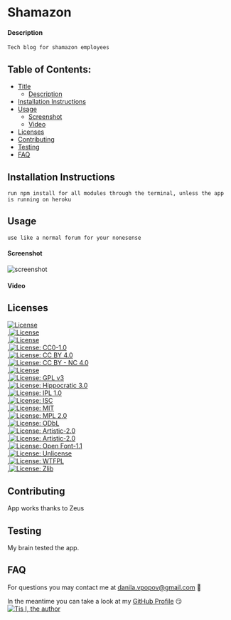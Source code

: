 
# Shamazon
  
#### Description
  ``` 
  Tech blog for shamazon employees
  ```

## Table of Contents:
- [Title](#Shamazon)
  * [Description](#description)
- [Installation Instructions](#installation%20instructions)
- [Usage](#usage)
  * [Screenshot](#screenshot)
  * [Video](#video)
- [Licenses](#licenses)
- [Contributing](#contributing)
- [Testing](#testing)
- [FAQ](#faq)

## Installation Instructions
```
run npm install for all modules through the terminal, unless the app is running on heroku
```

## Usage
```
use like a normal forum for your nonesense
```

#### Screenshot

![screenshot](./img/screen.PNG)

#### Video



## Licenses
[![License](https://img.shields.io/badge/License-Apache_2.0-blue.svg)](https://opensource.org/licenses/Apache-2.0)<br/>,[![License](https://img.shields.io/badge/License-Boost_1.0-lightblue.svg)](https://www.boost.org/LICENSE_1_0.txt)<br/>,[![License](https://img.shields.io/badge/License-BSD_3--Clause-blue.svg)](https://opensource.org/licenses/BSD-3-Clause)<br/>,[![License: CC0-1.0](https://img.shields.io/badge/License-CC0_1.0-lightgrey.svg)](http://creativecommons.org/publicdomain/zero/1.0/)<br/>,[![License: CC BY 4.0](https://img.shields.io/badge/License-CC_BY_4.0-lightgrey.svg)](https://creativecommons.org/licenses/by/4.0/)<br/>,[![License: CC BY - NC 4.0](https://img.shields.io/badge/License-CC_BY--NC_4.0-lightgrey.svg)](https://creativecommons.org/licenses/by-nc/4.0/)<br/>,[![License](https://img.shields.io/badge/License-EPL_1.0-red.svg)](https://opensource.org/licenses/EPL-1.0)<br/>,[![License: GPL v3](https://img.shields.io/badge/License-GPLv3-blue.svg)](https://www.gnu.org/licenses/gpl-3.0)<br/>,[![License: Hippocratic 3.0](https://img.shields.io/badge/License-Hippocratic_3.0-lightgrey.svg)](https://firstdonoharm.dev)<br/>,[![License: IPL 1.0](https://img.shields.io/badge/License-IPL_1.0-blue.svg)](https://opensource.org/licenses/IPL-1.0)<br/>,[![License: ISC](https://img.shields.io/badge/License-ISC-blue.svg)](https://opensource.org/licenses/ISC)<br/>,[![License: MIT](https://img.shields.io/badge/License-MIT-yellow.svg)](https://opensource.org/licenses/MIT)<br/>,[![License: MPL 2.0](https://img.shields.io/badge/License-MPL_2.0-brightgreen.svg)](https://opensource.org/licenses/MPL-2.0)<br/>,[![License: ODbL](https://img.shields.io/badge/License-PDDL-brightgreen.svg)](https://opendatacommons.org/licenses/pddl/)<br/>,[![License: Artistic-2.0](https://img.shields.io/badge/License-Perl-0298c3.svg)](https://opensource.org/licenses/Artistic-2.0)<br/>,[![License: Artistic-2.0](https://img.shields.io/badge/License-Artistic_2.0-0298c3.svg)](https://opensource.org/licenses/Artistic-2.0)<br/>,[![License: Open Font-1.1](https://img.shields.io/badge/License-OFL_1.1-lightgreen.svg)](https://opensource.org/licenses/OFL-1.1)<br/>,[![License: Unlicense](https://img.shields.io/badge/license-Unlicense-blue.svg)](http://unlicense.org/)<br/>,[![License: WTFPL](https://img.shields.io/badge/License-WTFPL-brightgreen.svg)](http://www.wtfpl.net/about/)<br/>,[![License: Zlib](https://img.shields.io/badge/License-Zlib-lightgrey.svg)](https://opensource.org/licenses/Zlib)<br/>

## Contributing
App works thanks to Zeus

## Testing
My brain tested the app.

## FAQ

For questions you may contact me at [danila.vpopov@gmail.com](danila.vpopov@gmail.com) :thinking:

In the meantime you can take a look at my [GitHub Profile](https://github.com/corhydare) :smirk:
[![Tis I, the author](https://github.com/corhydare.png?size=200)](https://github.com/corhydare)
  
